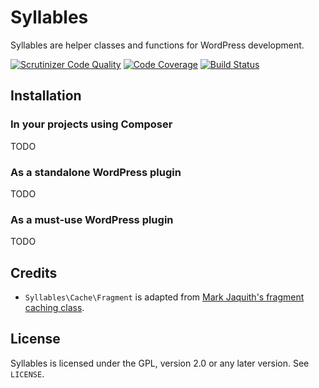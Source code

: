 # Syllables

Syllables are helper classes and functions for WordPress development.

[![Scrutinizer Code Quality](https://scrutinizer-ci.com/g/goblindegook/Syllables/badges/quality-score.png?b=master)](https://scrutinizer-ci.com/g/goblindegook/Syllables/?branch=master) [![Code Coverage](https://scrutinizer-ci.com/g/goblindegook/Syllables/badges/coverage.png?b=master)](https://scrutinizer-ci.com/g/goblindegook/Syllables/?branch=master) [![Build Status](https://scrutinizer-ci.com/g/goblindegook/Syllables/badges/build.png?b=master)](https://scrutinizer-ci.com/g/goblindegook/Syllables/build-status/master)

## Installation

### In your projects using Composer

TODO

### As a standalone WordPress plugin

TODO

### As a must-use WordPress plugin

TODO

## Credits

* `Syllables\Cache\Fragment` is adapted from [Mark Jaquith's fragment caching class](http://markjaquith.wordpress.com/2013/04/26/fragment-caching-in-wordpress/).

## License

Syllables is licensed under the GPL, version 2.0 or any later version. See `LICENSE`.
